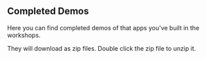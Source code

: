 ## Completed Demos

Here you can find completed demos of that apps you've built in the workshops.

They will download as zip files. Double click the zip file to unzip it. 